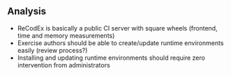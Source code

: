 ## Analysis

- ReCodEx is basically a public CI server with square wheels (frontend, time and 
  memory measurements)
- Exercise authors should be able to create/update runtime environments easily 
  (review process?)
- Installing and updating runtime environments should require zero intervention 
  from administrators
